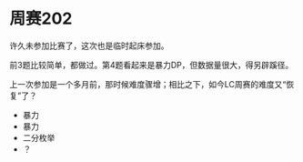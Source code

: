 # 周赛202

许久未参加比赛了，这次也是临时起床参加。

前3题比较简单，都做过。第4题看起来是暴力DP，但数据量很大，得另辟蹊径。

上一次参加是一个多月前，那时候难度骤增；相比之下，如今LC周赛的难度又“恢复”了？

- 暴力
- 暴力
- 二分枚举
- ？
